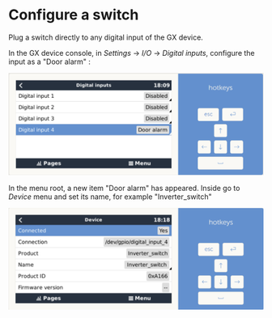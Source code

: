 # Configure a switch

Plug a switch directly to any digital input of the GX device.

In the GX device console, in *Settings* -> *I/O* -> *Digital inputs*, configure the input as a "Door alarm" :

![](images/GuiV1-DI_conf.png)

In the menu root, a new item "Door alarm" has appeared. Inside go to *Device* menu and set its name, for example "Inverter_switch"

![](images/GuiV1-Switch_conf.png)